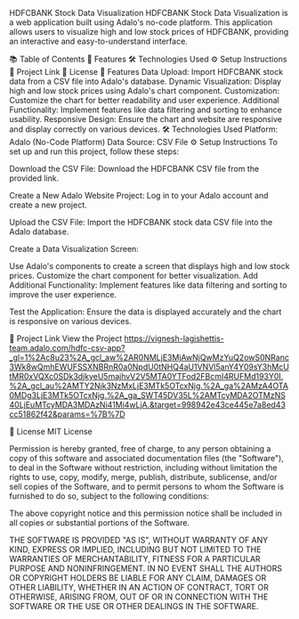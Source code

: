 HDFCBANK Stock Data Visualization
HDFCBANK Stock Data Visualization is a web application built using Adalo's no-code platform. This application allows users to visualize high and low stock prices of HDFCBANK, providing an interactive and easy-to-understand interface.

📚 Table of Contents
🚀 Features
🛠️ Technologies Used
⚙️ Setup Instructions
🔗 Project Link
📝 License
🚀 Features
Data Upload: Import HDFCBANK stock data from a CSV file into Adalo's database.
Dynamic Visualization: Display high and low stock prices using Adalo's chart component.
Customization: Customize the chart for better readability and user experience.
Additional Functionality: Implement features like data filtering and sorting to enhance usability.
Responsive Design: Ensure the chart and website are responsive and display correctly on various devices.
🛠️ Technologies Used
Platform: Adalo (No-Code Platform)
Data Source: CSV File
⚙️ Setup Instructions
To set up and run this project, follow these steps:

Download the CSV File:
Download the HDFCBANK CSV file from the provided link.

Create a New Adalo Website Project:
Log in to your Adalo account and create a new project.

Upload the CSV File:
Import the HDFCBANK stock data CSV file into the Adalo database.

Create a Data Visualization Screen:

Use Adalo's components to create a screen that displays high and low stock prices.
Customize the chart component for better visualization.
Add Additional Functionality:
Implement features like data filtering and sorting to improve the user experience.

Test the Application:
Ensure the data is displayed accurately and the chart is responsive on various devices.

🔗 Project Link
View the Project https://vignesh-lagishettis-team.adalo.com/hdfc-csv-app?_gl=1%2Ac8u23%2A_gcl_aw%2AR0NMLjE3MjAwNjQwMzYuQ2owS0NRanc3Wk8wQmhEWUFSSXNBRnR0a0NpdU0tNHQ4aU1VNVl5anY4Y09sY3hMcUtMR0xVQXc0SDk3djkyeU5majhvV2V5MTA0YTFod2FBcmI4RUFMd193Y0I.%2A_gcl_au%2AMTY2Njk3NzMxLjE3MTk5OTcxNjg.%2A_ga%2AMzA4OTA0MDg3LjE3MTk5OTcxNjg.%2A_ga_SWT45DV35L%2AMTcyMDA2OTMzNS40LjEuMTcyMDA3MDAzNi41Mi4wLjA.&target=998942e43ce445e7a8ed43cc51862f42&params=%7B%7D

📝 License
MIT License

Permission is hereby granted, free of charge, to any person obtaining a copy of this software and associated documentation files (the "Software"), to deal in the Software without restriction, including without limitation the rights to use, copy, modify, merge, publish, distribute, sublicense, and/or sell copies of the Software, and to permit persons to whom the Software is furnished to do so, subject to the following conditions:

The above copyright notice and this permission notice shall be included in all copies or substantial portions of the Software.

THE SOFTWARE IS PROVIDED "AS IS", WITHOUT WARRANTY OF ANY KIND, EXPRESS OR IMPLIED, INCLUDING BUT NOT LIMITED TO THE WARRANTIES OF MERCHANTABILITY, FITNESS FOR A PARTICULAR PURPOSE AND NONINFRINGEMENT. IN NO EVENT SHALL THE AUTHORS OR COPYRIGHT HOLDERS BE LIABLE FOR ANY CLAIM, DAMAGES OR OTHER LIABILITY, WHETHER IN AN ACTION OF CONTRACT, TORT OR OTHERWISE, ARISING FROM, OUT OF OR IN CONNECTION WITH THE SOFTWARE OR THE USE OR OTHER DEALINGS IN THE SOFTWARE.
